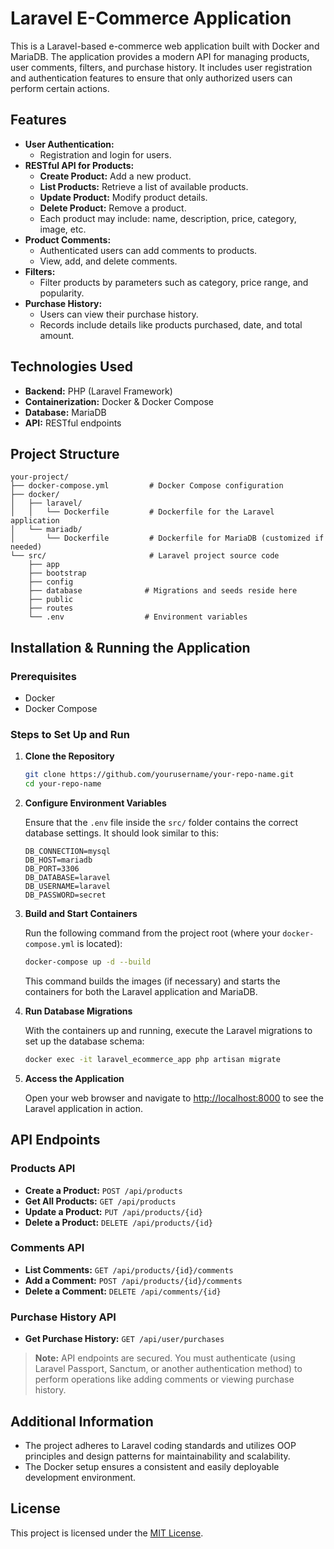 # Laravel E-Commerce Application

This is a Laravel-based e-commerce web application built with Docker and MariaDB. The application provides a modern API for managing products, user comments, filters, and purchase history. It includes user registration and authentication features to ensure that only authorized users can perform certain actions.

## Features

- **User Authentication:**
  - Registration and login for users.
- **RESTful API for Products:**
  - **Create Product:** Add a new product.
  - **List Products:** Retrieve a list of available products.
  - **Update Product:** Modify product details.
  - **Delete Product:** Remove a product.
  - Each product may include: name, description, price, category, image, etc.
- **Product Comments:**
  - Authenticated users can add comments to products.
  - View, add, and delete comments.
- **Filters:**
  - Filter products by parameters such as category, price range, and popularity.
- **Purchase History:**
  - Users can view their purchase history.
  - Records include details like products purchased, date, and total amount.

## Technologies Used

- **Backend:** PHP (Laravel Framework)
- **Containerization:** Docker & Docker Compose
- **Database:** MariaDB
- **API:** RESTful endpoints

## Project Structure

```
your-project/
├── docker-compose.yml         # Docker Compose configuration
├── docker/
│   ├── laravel/
│   │   └── Dockerfile         # Dockerfile for the Laravel application
│   └── mariadb/
│       └── Dockerfile         # Dockerfile for MariaDB (customized if needed)
└── src/                       # Laravel project source code
    ├── app
    ├── bootstrap
    ├── config
    ├── database              # Migrations and seeds reside here
    ├── public
    ├── routes
    └── .env                  # Environment variables
```

## Installation & Running the Application

### Prerequisites

- Docker
- Docker Compose

### Steps to Set Up and Run

1. **Clone the Repository**

   ```sh
   git clone https://github.com/yourusername/your-repo-name.git
   cd your-repo-name
   ```

2. **Configure Environment Variables**

   Ensure that the `.env` file inside the `src/` folder contains the correct database settings. It should look similar to this:

   ```env
   DB_CONNECTION=mysql
   DB_HOST=mariadb
   DB_PORT=3306
   DB_DATABASE=laravel
   DB_USERNAME=laravel
   DB_PASSWORD=secret
   ```

3. **Build and Start Containers**

   Run the following command from the project root (where your `docker-compose.yml` is located):

   ```sh
   docker-compose up -d --build
   ```

   This command builds the images (if necessary) and starts the containers for both the Laravel application and MariaDB.

4. **Run Database Migrations**

   With the containers up and running, execute the Laravel migrations to set up the database schema:

   ```sh
   docker exec -it laravel_ecommerce_app php artisan migrate
   ```

5. **Access the Application**

   Open your web browser and navigate to [http://localhost:8000](http://localhost:8000) to see the Laravel application in action.

## API Endpoints

### Products API

- **Create a Product:** `POST /api/products`
- **Get All Products:** `GET /api/products`
- **Update a Product:** `PUT /api/products/{id}`
- **Delete a Product:** `DELETE /api/products/{id}`

### Comments API

- **List Comments:** `GET /api/products/{id}/comments`
- **Add a Comment:** `POST /api/products/{id}/comments`
- **Delete a Comment:** `DELETE /api/comments/{id}`

### Purchase History API

- **Get Purchase History:** `GET /api/user/purchases`

> **Note:** API endpoints are secured. You must authenticate (using Laravel Passport, Sanctum, or another authentication method) to perform operations like adding comments or viewing purchase history.

## Additional Information

- The project adheres to Laravel coding standards and utilizes OOP principles and design patterns for maintainability and scalability.
- The Docker setup ensures a consistent and easily deployable development environment.

## License

This project is licensed under the [MIT License](LICENSE).

